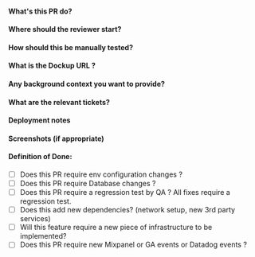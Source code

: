 #### What's this PR do?
#### Where should the reviewer start?
#### How should this be manually tested?
#### What is the Dockup URL ?
#### Any background context you want to provide?
#### What are the relevant tickets?
#### Deployment notes
#### Screenshots (if appropriate)
#### Definition of Done:
- [ ] Does this PR require env configuration changes ?
- [ ] Does this PR require Database changes ?
- [ ] Does this PR require a regression test by QA ? All fixes require a regression test.
- [ ] Does this add new dependencies? (network setup, new 3rd party services)
- [ ] Will this feature require a new piece of infrastructure to be implemented?
- [ ] Does this PR require new Mixpanel or GA events or Datadog events ?
